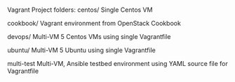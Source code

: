 #
Vagrant Project folders:
centos/ 
  Single Centos VM

cookbook/
  Vagrant environment from OpenStack Cookbook

devops/
  Multi-VM 5 Centos VMs using single Vagrantfile

ubuntu/
  Multi-VM 5 Ubuntu using single Vagrantfile

multi-test
  Multi-VM, Ansible testbed environment using YAML source file for Vagrantfile


